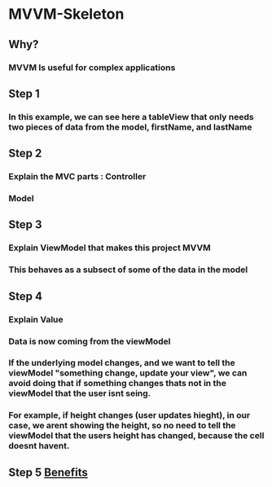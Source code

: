 # MVVM-Skeleton

## Why?
  ### MVVM Is useful for complex applications

## Step 1
  ### In this example, we can see here a tableView that only needs two pieces of data from the model, firstName, and lastName

## Step 2 
  ### Explain the MVC parts : Controller
  ### Model
  
## Step 3 
  ### Explain ViewModel that makes this project MVVM
  ### This behaves as a subsect of some of the data in the model

## Step 4 
  ### Explain Value
  ### Data is now coming from the viewModel
  ### If the underlying model changes, and we want to tell the viewModel "something change, update your view", we can avoid doing that if something changes thats not in the viewModel that the user isnt seing.
  ### For example, if height changes (user updates hieght), in our case, we arent showing the height, so no need to tell the viewModel that the users height has changed, because the cell doesnt havent. 
  
## Step 5 [Benefits](https://www.sagitec.com/blog/the-5ws-of-mvvm)
